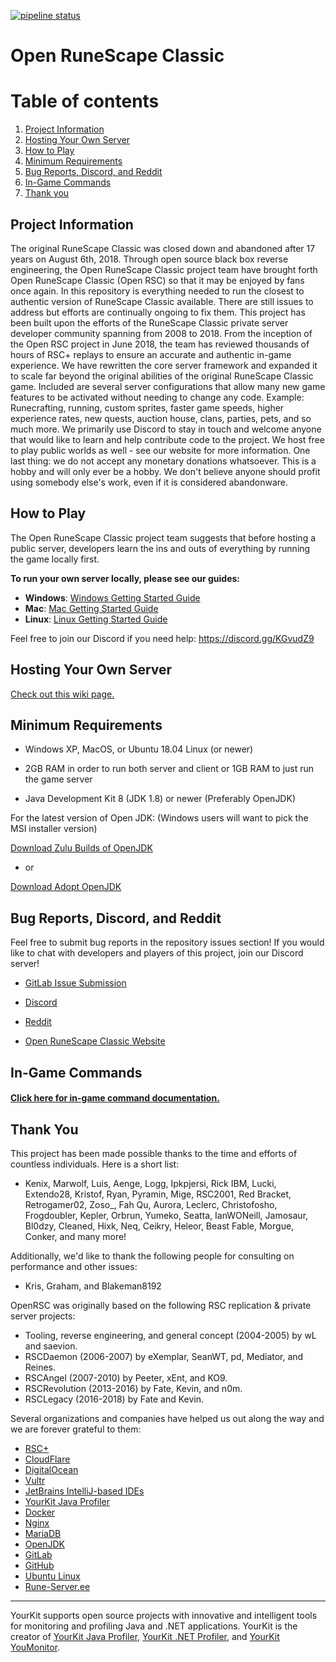 [![pipeline status](https://gitlab.com/open-runescape-classic/core/badges/master/pipeline.svg)](https://gitlab.com/open-runescape-classic/core/-/commits/master)

# Open RuneScape Classic

# Table of contents <a name="top"></a>
1. [Project Information](#general)
2. [Hosting Your Own Server](#hosting)
3. [How to Play](#play)
4. [Minimum Requirements](#requirements)
5. [Bug Reports, Discord, and Reddit](#bugs)
6. [In-Game Commands](#commands)
7. [Thank you](#thankyou)

## Project Information<a name="general"></a>
The original RuneScape Classic was closed down and abandoned after 17 years on August 6th, 2018. Through open source black box reverse engineering, the Open RuneScape Classic project team have brought forth Open RuneScape Classic (Open RSC) so that it may be enjoyed by fans once again. In this repository is everything needed to run the closest to authentic version of RuneScape Classic available. There are still issues to address but efforts are continually ongoing to fix them. This project has been built upon the efforts of the RuneScape Classic private server developer community spanning from 2008 to 2018. From the inception of the Open RSC project in June 2018, the team has reviewed thousands of hours of RSC+ replays to ensure an accurate and authentic in-game experience. We have rewritten the core server framework and expanded it to scale far beyond the original abilities of the original RuneScape Classic game. Included are several server configurations that allow many new game features to be activated without needing to change any code. Example: Runecrafting, running, custom sprites, faster game speeds, higher experience rates, new quests, auction house, clans, parties, pets, and so much more. We primarily use Discord to stay in touch and welcome anyone that would like to learn and help contribute code to the project. We host free to play public worlds as well - see our website for more information. One last thing: we do not accept any monetary donations whatsoever. This is a hobby and will only ever be a hobby. We don't believe anyone should profit using somebody else's work, even if it is considered abandonware.


## How to Play<a name="play"></a>
The Open RuneScape Classic project team suggests that before hosting a public server, developers learn the ins and outs of everything by running the game locally first.

<b>To run your own server locally, please see our guides:</b>
- **Windows**: [Windows Getting Started Guide](https://github.com/Open-RSC/Core-Framework/blob/develop/Windows%20Getting%20Started%20Guide.md)
- **Mac**: [Mac Getting Started Guide](https://github.com/Open-RSC/Core-Framework/blob/develop/MacOS%20Getting%20Started%20Guide.md)
- **Linux**: [Linux Getting Started Guide](https://github.com/Open-RSC/Core-Framework/blob/develop/Linux%20Getting%20Started%20Guide.md)

Feel free to join our Discord if you need help: <a href="https://discord.gg/KGvudZ9">https://discord.gg/KGvudZ9</a>


## Hosting Your Own Server<a name="hosting"></a>

[Check out this wiki page.](https://rsc.vet/wiki/index.php?title=Running_your_own_server)


## Minimum Requirements<a name="requirements"></a>

* Windows XP, MacOS, or Ubuntu 18.04 Linux (or newer)

* 2GB RAM in order to run both server and client or 1GB RAM to just run the game server

* Java Development Kit 8 (JDK 1.8) or newer (Preferably OpenJDK)


For the latest version of Open JDK: (Windows users will want to pick the MSI installer version)

<a href="https://www.azul.com/downloads/zulu-community/?architecture=x86-64-bit&package=jdk">Download Zulu Builds of OpenJDK</a>

- or

<a href="https://adoptopenjdk.net/releases.html?variant=openjdk13&jvmVariant=hotspot">Download Adopt OpenJDK</a>


## Bug Reports, Discord, and Reddit<a name="bugs"></a>
Feel free to submit bug reports in the repository issues section! If you would like to chat with developers and players of this project, join our Discord server!

- <a href="https://gitlab.com/open-runescape-classic/core/issues">GitLab Issue Submission</a>

- <a href="https://discord.com/invite/openrsc">Discord</a>

- <a href="https://www.reddit.com/r/rsc">Reddit</a>

- <a href="https://rsc.vet">Open RuneScape Classic Website</a>


## In-Game Commands<a name="commands"></a>

#### <a href="https://gitlab.com/open-runescape-classic/core/-/blob/master/Commands.md">Click here for in-game command documentation.</a>


## Thank You<a name="thankyou"></a>
This project has been made possible thanks to the time and efforts of countless individuals. Here is a short list:
- Kenix, Marwolf, Luis, Aenge, Logg, Ipkpjersi, Rick IBM, Lucki, Extendo28, Kristof, Ryan, Pyramin, Mige, RSC2001, Red Bracket, Retrogamer02, Zoso_, Fah Qu, Aurora, Leclerc, Christofosho, Frogdoubler, Kepler, Orbrun, Yumeko, Seatta, IanWONeill, Jamosaur, Bl0dzy, Cleaned, Hixk, Neq, Ceikry, Heleor, Beast Fable, Morgue, Conker, and many more!

Additionally, we'd like to thank the following people for consulting on performance and other issues:
- Kris, Graham, and Blakeman8192

OpenRSC was originally based on the following RSC replication & private server projects:
- Tooling, reverse engineering, and general concept (2004-2005) by wL and saevion.
- RSCDaemon (2006-2007) by eXemplar, SeanWT, pd, Mediator, and Reines.
- RSCAngel (2007-2010) by Peeter, xEnt, and KO9.
- RSCRevolution (2013-2016) by Fate, Kevin, and n0m.
- RSCLegacy (2016-2018) by Fate and Kevin.

Several organizations and companies have helped us out along the way and we are forever grateful to them:
- <a href="https://rsc.plus/">RSC+</a>
- <a href="https://www.cloudflare.com/">CloudFlare</a>
- <a href="https://www.digitalocean.com/">DigitalOcean</a>
- <a href="https://www.vultr.com/">Vultr</a>
- <a href="https://www.jetbrains.com/">JetBrains IntelliJ-based IDEs</a>
- <a href="https://www.yourkit.com/java/profiler">YourKit Java Profiler</a>
- <a href="https://www.docker.com/">Docker</a>
- <a href="https://www.nginx.com/">Nginx</a>
- <a href="https://mariadb.org/">MariaDB</a> 
- <a href="https://openjdk.java.net/">OpenJDK</a>
- <a href="https://gitlab.com/">GitLab</a>
- <a href="https://github.com/">GitHub</a>
- <a href="https://ubuntu.com/">Ubuntu Linux</a>
- <a href="https://www.rune-server.ee/">Rune-Server.ee</a>
 
 ----------
YourKit supports open source projects with innovative and intelligent tools
for monitoring and profiling Java and .NET applications.
YourKit is the creator of <a href="https://www.yourkit.com/java/profiler/">YourKit Java Profiler</a>,
<a href="https://www.yourkit.com/.net/profiler/">YourKit .NET Profiler</a>,
and <a href="https://www.yourkit.com/youmonitor/">YourKit YouMonitor</a>.
